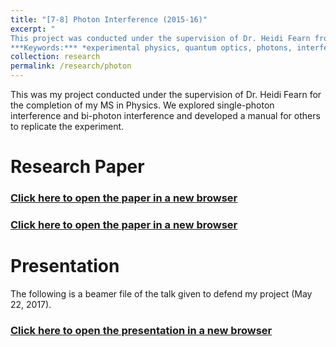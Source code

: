 ```yaml
---
title: "[7-8] Photon Interference (2015-16)"
excerpt: "
This project was conducted under the supervision of Dr. Heidi Fearn from CSUF. We explored single-photon interference and bi-photon interference. This project was for the completion of my MS in Physics.<br>
***Keywords:*** *experimental physics, quantum optics, photons, interference, physics, graduate*" #add this to add an image inside the "" <br/><img src='R001_padic/500x300.png'>
collection: research
permalink: /research/photon
---
```


This was my project conducted under the supervision of Dr. Heidi Fearn for the completion of my MS in Physics. We explored single-photon interference and bi-photon interference and developed a manual for others to replicate the experiment.

# Research Paper
### [Click here to open the paper in a new browser](R007_photon\Single_Photon_Lab_Real.pdf)
<object data="R007_photon\Single_Photon_Lab_Real.pdf#view=fitH" width="1000" height="1000" type='application/pdf'></object>

### [Click here to open the paper in a new browser](R007_photon\Bi_Photon_Lab_Real.pdf)
<object data="R007_photon\Bi_Photon_Lab_Real.pdf#view=fitH" width="1000" height="1000" type='application/pdf'></object>

# Presentation
The following is a beamer file of the talk given to defend my project (May 22, 2017).

### [Click here to open the presentation in a new browser](R007_photon/Bi_Photon_Presentation.pdf)
<object data="R007_photon/Bi_Photon_Presentation.pdf#view=fitH" width="1000" height="1000" type='application/pdf'></object>

